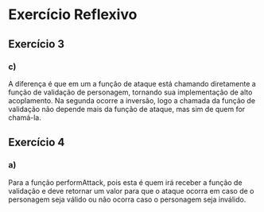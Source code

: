 # Exercício Reflexivo
## Exercício 3
### c)

A diferença é que em um a função de ataque está chamando diretamente a função de validação de personagem, 
tornando sua implementação de alto acoplamento. Na segunda ocorre a inversão, logo a chamada da função de
validação não depende mais da função de ataque, mas sim de quem for chamá-la.

## Exercício 4

### a)

Para a função performAttack, pois esta é quem irá receber a função de validação e deve retornar um valor
para que o ataque ocorra em caso de o personagem seja válido ou não ocorra caso o personagem seja inválido.

